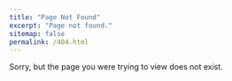 ```yaml
---
title: "Page Not Found"
excerpt: "Page not found."
sitemap: false
permalink: /404.html
---
```


Sorry, but the page you were trying to view does not exist.

<!-- <script type="text/javascript">
  var GOOG_FIXURL_LANG = 'en';
  var GOOG_FIXURL_SITE = '{{ site.url }}'
</script>
<script type="text/javascript"
  src="//linkhelp.clients.google.com/tbproxy/lh/wm/fixurl.js">
</script> -->

